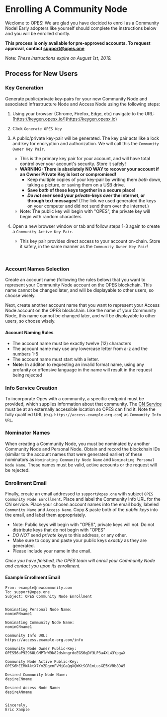 # Enrolling A Community Node 

Weclome to OPES! We are glad you have decided to enroll as a Community Node!
Early adopters like yourself should complete the instructions below and you will be enrolled shortly. 

**This process is only available for pre-approved accounts. To request approval, contact [support@opes.one](mailto:support@opes.one)**

Note: *These instructions expire on August 1st, 2019.*

## Process for New Users

### Key Generation

Generate public/private key-pairs for your new Community Node and associated Infrastructure Node and Access Node using the following steps:

1. Using your browser (Chrome, Firefox, Edge, etc) navigate to the URL: [https://keygen.opesx.io/](https://keygen.opesx.io)

2. Click `Generate OPES Key`

3. A public/private key-pair will be generated. The key pair acts like a lock and key for encryption and authorization. We will call this the `Community Owner Key Pair`.
    - This is the primary key pair for your account, and will have total control over your account's security. Store it safely!
    - **WARNING: There is absolutely NO WAY to recover your account if an Owner Private Key is lost or compromised!**
      *  Keep multiple copies of your key-pair by writing them *both* down, taking a picture, or saving them on a USB drive. 
      *  **Save *both* of these keys together in a secure place!** 
      *  ***Do not ever* send your *private-keys* over the internet, or through text messages!** (The link we used generated the keys on your computer and did not send them over the internet.)
    - Note: The public key will begin with "OPES", the private key will begin with random characters
4. Open a new browser window or tab and follow steps 1-3 again to create a `Community Active Key Pair`. 
   - This key pair provides direct access to your account on-chain. Store it safely, in the same manner as the `Community Owner Key Pair`!


<br> 

### Account Names Selection

Create an account name (following the rules below) that you want to represent your Community Node account on the OPES blockchain. This name cannot be changed later, and will be displayable to other users, so choose wisely. 

Next, create another account name that you want to represent your Access Node account on the OPES blockchain. Like the name of your Community Node, this name cannot be changed later, and will be displayable to other users, so choose wisely. 

#### Account Naming Rules
- The account name must be exactly twelve (12) characters
- The account name may use any lowercase letter from a-z and the numbers 1-5
- The account name must start with a letter. 
- **Note**: In additon to requesting an invalid format name, using any profanity or offensive language in the name will result in the request being rejected

### Info Service Creation

To incorporate Opes with a community, a specific endpoint must be provided, which supplies information about that community. The [CN Service](../deployment/README.md) must be at an externally accessible location so OPES can find it. Note the fully qualified URL (e.g. `https://access.example-org.com`) as `Community Info URL`.

### Nominator Names

When creating a Community Node, you must be nominated by another Community Node and Personal Node. Obtain and record the blockchain IDs (similar to the account names that were generated earlier) of these nominators as `Nominating Community Node Name` and `Nominating Personal Node Name`. These names must be valid, active accounts or the request will be rejected.

### Enrollment Email

Finally, create an email addressed to `support@opes.one` with subject `OPES Community Node Enrollment`. Place and label the Community Info URL for the CN service. Place your chosen account names into the email body, labeled `Community Name` and `Access Name`. Copy & paste both of the *public keys* into the email, and label them appropriately.  
-  Note: Public keys will begin with "OPES", private keys will not. Do not distribute keys that do not begin with "OPES"
- *DO NOT* send *private* keys to this address, or any other. 
-  Make sure to copy and paste your public keys *exactly* as they are generated. 
-  Please include your name in the email.

*Once you have finished, the OPES team will enroll your Community Node and contact you upon its enrollment.*

#### Example Enrollment Email

```
From: example@newcommunity.com
To: support@opes.one
Subject: OPES Community Node Enrollment


Nominating Personal Node Name:
nominPNname1

Nominating Community Node Name:
nominCNname1

Community Info URL:
https://access.example-org.com/info

Community Node Owner Public-Key:
OPES56aP9296ULGMPTnW9k82dskngrdoEGS6qDY3LP3a4XL43YpgwX

Community Node Active Public-Key:
OPES6hEEMWAktX7YmZDgxnFVMjGaQqXQWKtSGR1nLusGE5KVRb8DW5

Desired Community Node Name:
desireCNname

Desired Access Node Name:
desireANname


Sincerely,
Eric Xample
```
